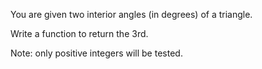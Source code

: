 You are given two interior angles (in degrees) of a triangle.

Write a function to return the 3rd.

Note: only positive integers will be tested.